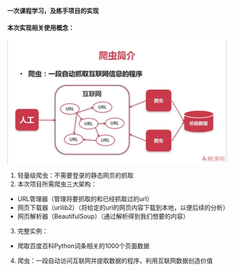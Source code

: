 #### 一次课程学习，及练手项目的实现
#### 本次实现相关使用概念：

![](https://github.com/vulcan-soundwave/Python-Web-Crawler/blob/master/pictures/1_1.png)

1. 轻量级爬虫：不需要登录的静态网页的抓取
2. 本次项目所需爬虫三大架构：
  - URL管理器（管理将要抓取的和已经抓取过的url）
  - 网页下载器（urllib2）（将给定的url的网页内容下载到本地，以便后续的分析）
  - 网页解析器（BeautifulSoup）（通过解析得到我们想要的内容）
3. 完整实例：
  - 爬取百度百科Python词条相关的1000个页面数据

4. 爬虫：一段自动访问互联网并提取数据的程序，利用互联网数据创造价值

